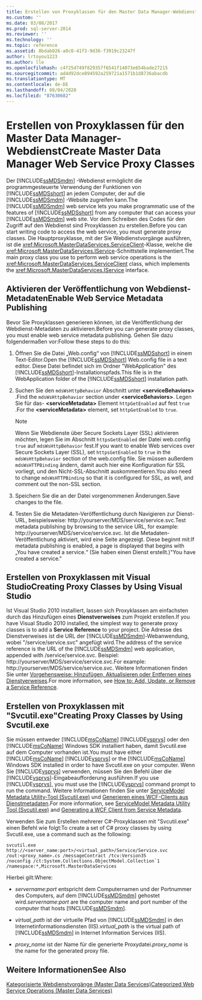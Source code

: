 ```yaml
---
title: Erstellen von Proxyklassen für den Master Data Manager-Webdienst | Microsoft-Dokumentation
ms.custom: ''
ms.date: 03/08/2017
ms.prod: sql-server-2014
ms.reviewer: ''
ms.technology: ''
ms.topic: reference
ms.assetid: 8bdab026-a0c0-41f3-9d36-f3919c23247f
author: lrtoyou1223
ms.author: lle
ms.openlocfilehash: c4f25d749f829357f6541f14073e654bade27215
ms.sourcegitcommit: ad4d92dce894592a259721a1571b1d8736abacdb
ms.translationtype: MT
ms.contentlocale: de-DE
ms.lasthandoff: 08/04/2020
ms.locfileid: "87630682"
---
```

# <a name="create-master-data-manager-web-service-proxy-classes"></a><span data-ttu-id="25552-102">Erstellen von Proxyklassen für den Master Data Manager-Webdienst</span><span class="sxs-lookup"><span data-stu-id="25552-102">Create Master Data Manager Web Service Proxy Classes</span></span>
  <span data-ttu-id="25552-103">Der [!INCLUDE[ssMDSmdm](../../includes/ssmdsmdm-md.md)] -Webdienst ermöglicht die programmgesteuerte Verwendung der Funktionen von [!INCLUDE[ssMDSshort](../../includes/ssmdsshort-md.md)] an jedem Computer, der auf die [!INCLUDE[ssMDSmdm](../../includes/ssmdsmdm-md.md)] -Website zugreifen kann.</span><span class="sxs-lookup"><span data-stu-id="25552-103">The [!INCLUDE[ssMDSmdm](../../includes/ssmdsmdm-md.md)] web service lets you make programmatic use of the features of [!INCLUDE[ssMDSshort](../../includes/ssmdsshort-md.md)] from any computer that can access your [!INCLUDE[ssMDSmdm](../../includes/ssmdsmdm-md.md)] web site.</span></span> <span data-ttu-id="25552-104">Vor dem Schreiben des Codes für den Zugriff auf den Webdienst sind Proxyklassen zu erstellen.</span><span class="sxs-lookup"><span data-stu-id="25552-104">Before you can start writing code to access the web service, you must generate proxy classes.</span></span> <span data-ttu-id="25552-105">Die Hauptproxyklasse, mit der Sie Webdienstvorgänge ausführen, ist die <xref:Microsoft.MasterDataServices.ServiceClient>-Klasse, welche die <xref:Microsoft.MasterDataServices.IService>-Schnittstelle implementiert.</span><span class="sxs-lookup"><span data-stu-id="25552-105">The main proxy class you use to perform web service operations is the <xref:Microsoft.MasterDataServices.ServiceClient> class, which implements the <xref:Microsoft.MasterDataServices.IService> interface.</span></span>  
  
## <a name="enable-web-service-metadata-publishing"></a><span data-ttu-id="25552-106">Aktivieren der Veröffentlichung von Webdienst-Metadaten</span><span class="sxs-lookup"><span data-stu-id="25552-106">Enable Web Service Metadata Publishing</span></span>  
 <span data-ttu-id="25552-107">Bevor Sie Proxyklassen generieren können, ist die Veröffentlichung der Webdienst-Metadaten zu aktivieren.</span><span class="sxs-lookup"><span data-stu-id="25552-107">Before you can generate proxy classes, you must enable web service metadata publishing.</span></span> <span data-ttu-id="25552-108">Gehen Sie dazu folgendermaßen vor:</span><span class="sxs-lookup"><span data-stu-id="25552-108">Follow these steps to do this:</span></span>  
  
1.  <span data-ttu-id="25552-109">Öffnen Sie die Datei „Web.config“ von [!INCLUDE[ssMDSshort](../../includes/ssmdsshort-md.md)] in einem Text-Editor.</span><span class="sxs-lookup"><span data-stu-id="25552-109">Open the [!INCLUDE[ssMDSshort](../../includes/ssmdsshort-md.md)] Web.config file in a text editor.</span></span> <span data-ttu-id="25552-110">Diese Datei befindet sich im Ordner "WebApplication" des [!INCLUDE[ssMDSshort](../../includes/ssmdsshort-md.md)]-Installationspfads.</span><span class="sxs-lookup"><span data-stu-id="25552-110">This file is in the WebApplication folder of the [!INCLUDE[ssMDSshort](../../includes/ssmdsshort-md.md)] installation path.</span></span>  
  
2.  <span data-ttu-id="25552-111">Suchen Sie den `mdsWsHttpBehavior` Abschnitt unter **\<serviceBehaviors>** .</span><span class="sxs-lookup"><span data-stu-id="25552-111">Find the `mdsWsHttpBehavior` section under **\<serviceBehaviors>**.</span></span> <span data-ttu-id="25552-112">Legen Sie für das- **\<serviceMetadata>** Element `httpGetEnabled` auf fest `true` .</span><span class="sxs-lookup"><span data-stu-id="25552-112">For the **\<serviceMetadata>** element, set `httpGetEnabled` to `true`.</span></span>  
  
    > [!NOTE]  
    >  <span data-ttu-id="25552-113">Wenn Sie Webdienste über Secure Sockets Layer (SSL) aktivieren möchten, legen Sie im Abschnitt `httpsGetEnabled` der Datei web.config `true` auf `mdsWsHttpBehavior` fest.</span><span class="sxs-lookup"><span data-stu-id="25552-113">If you want to enable Web services over Secure Sockets Layer (SSL), set `httpsGetEnabled` to `true` in the `mdsWsHttpBehavior` section of the web.config file.</span></span> <span data-ttu-id="25552-114">Sie müssen außerdem `mdsWsHTTPBinding` ändern, damit auch hier eine Konfiguration für SSL vorliegt, und den Nicht-SSL-Abschnitt auskommentieren.</span><span class="sxs-lookup"><span data-stu-id="25552-114">You also need to change `mdsWsHTTPBinding` so that it is configured for SSL, as well, and comment out the non-SSL section.</span></span>  
  
3.  <span data-ttu-id="25552-115">Speichern Sie die an der Datei vorgenommenen Änderungen.</span><span class="sxs-lookup"><span data-stu-id="25552-115">Save changes to the file.</span></span>  
  
4.  <span data-ttu-id="25552-116">Testen Sie die Metadaten-Veröffentlichung durch Navigieren zur Dienst-URL, beispielsweise: http://yourserver/MDS/service/service.svc.</span><span class="sxs-lookup"><span data-stu-id="25552-116">Test metadata publishing by browsing to the service URL, for example: http://yourserver/MDS/service/service.svc.</span></span> <span data-ttu-id="25552-117">Ist die Metadaten-Veröffentlichung aktiviert, wird eine Seite angezeigt. Diese beginnt mit:</span><span class="sxs-lookup"><span data-stu-id="25552-117">If metadata publishing is enabled, a page is displayed that begins with</span></span>   
    <span data-ttu-id="25552-118">„You have created a service.“ (Sie haben einen Dienst erstellt.)</span><span class="sxs-lookup"><span data-stu-id="25552-118">"You have created a service."</span></span>  
  
## <a name="creating-proxy-classes-by-using-visual-studio"></a><span data-ttu-id="25552-119">Erstellen von Proxyklassen mit Visual Studio</span><span class="sxs-lookup"><span data-stu-id="25552-119">Creating Proxy Classes by Using Visual Studio</span></span>  
 <span data-ttu-id="25552-120">Ist Visual Studio 2010 installiert, lassen sich Proxyklassen am einfachsten durch das Hinzufügen eines **Dienstverweises** zum Projekt erstellen.</span><span class="sxs-lookup"><span data-stu-id="25552-120">If you have Visual Studio 2010 installed, the simplest way to generate proxy classes is to add a **Service Reference** to your project.</span></span> <span data-ttu-id="25552-121">Die Adresse des Dienstverweises ist die URL der [!INCLUDE[ssMDSmdm](../../includes/ssmdsmdm-md.md)]-Webanwendung, wobei "/service/service.svc" angefügt wird.</span><span class="sxs-lookup"><span data-stu-id="25552-121">The address of the service reference is the URL of the [!INCLUDE[ssMDSmdm](../../includes/ssmdsmdm-md.md)] web application, appended with /service/service.svc.</span></span> <span data-ttu-id="25552-122">Beispiel: http://yourserver/MDS/service/service.svc.</span><span class="sxs-lookup"><span data-stu-id="25552-122">For example: http://yourserver/MDS/service/service.svc.</span></span> <span data-ttu-id="25552-123">Weitere Informationen finden Sie unter [Vorgehensweise: Hinzufügen, Aktualisieren oder Entfernen eines Dienstverweises](https://go.microsoft.com/fwlink/?LinkId=221167).</span><span class="sxs-lookup"><span data-stu-id="25552-123">For more information, see [How to: Add, Update, or Remove a Service Reference](https://go.microsoft.com/fwlink/?LinkId=221167).</span></span>  
  
## <a name="creating-proxy-classes-by-using-svcutilexe"></a><span data-ttu-id="25552-124">Erstellen von Proxyklassen mit "Svcutil.exe"</span><span class="sxs-lookup"><span data-stu-id="25552-124">Creating Proxy Classes by Using Svcutil.exe</span></span>  
 <span data-ttu-id="25552-125">Sie müssen entweder [!INCLUDE[msCoName](../../includes/msconame-md.md)] [!INCLUDE[vsprvs](../../includes/vsprvs-md.md)] oder den [!INCLUDE[msCoName](../../includes/msconame-md.md)] Windows SDK installiert haben, damit Svcutil.exe auf dem Computer vorhanden ist.</span><span class="sxs-lookup"><span data-stu-id="25552-125">You must have either [!INCLUDE[msCoName](../../includes/msconame-md.md)] [!INCLUDE[vsprvs](../../includes/vsprvs-md.md)] or the [!INCLUDE[msCoName](../../includes/msconame-md.md)] Windows SDK installed in order to have Svcutil.exe on your computer.</span></span> <span data-ttu-id="25552-126">Wenn Sie [!INCLUDE[vsprvs](../../includes/vsprvs-md.md)] verwenden, müssen Sie den Befehl über die [!INCLUDE[vsprvs](../../includes/vsprvs-md.md)]-Eingabeaufforderung ausführen.</span><span class="sxs-lookup"><span data-stu-id="25552-126">If you use [!INCLUDE[vsprvs](../../includes/vsprvs-md.md)], you must use the [!INCLUDE[vsprvs](../../includes/vsprvs-md.md)] command prompt to run the command.</span></span> <span data-ttu-id="25552-127">Weitere Informationen finden Sie unter [ServiceModel Metadata Utility-Tool (Svcutil.exe)](https://go.microsoft.com/fwlink/?LinkId=165027) und [Generieren eines WCF-Clients aus Dienstmetadaten](https://go.microsoft.com/fwlink/?LinkId=164821).</span><span class="sxs-lookup"><span data-stu-id="25552-127">For more information, see [ServiceModel Metadata Utility Tool (Svcutil.exe)](https://go.microsoft.com/fwlink/?LinkId=165027) and [Generating a WCF Client from Service Metadata](https://go.microsoft.com/fwlink/?LinkId=164821).</span></span>  
  
 <span data-ttu-id="25552-128">Verwenden Sie zum Erstellen mehrerer C#-Proxyklassen mit "Svcutil.exe" einen Befehl wie folgt:</span><span class="sxs-lookup"><span data-stu-id="25552-128">To create a set of C# proxy classes by using Svcutil.exe, use a command such as the following:</span></span>  
  
```  
svcutil.exe http://<server_name:port>/<virtual_path>/Service/Service.svc   
/out:<proxy_name>.cs /messageContract /tcv:Version35   
/noconfig /ct:System.Collections.ObjectModel.Collection`1   
/namespace:*,Microsoft.MasterDataServices  
```  
  
 <span data-ttu-id="25552-129">Hierbei gilt:</span><span class="sxs-lookup"><span data-stu-id="25552-129">Where:</span></span>  
  
-   <span data-ttu-id="25552-130">*servername*:*port* entspricht dem Computernamen und der Portnummer des Computers, auf dem [!INCLUDE[ssMDSmdm](../../includes/ssmdsmdm-md.md)] gehostet wird.</span><span class="sxs-lookup"><span data-stu-id="25552-130">*servername*:*port* are the computer name and port number of the computer that hosts [!INCLUDE[ssMDSmdm](../../includes/ssmdsmdm-md.md)].</span></span>  
  
-   <span data-ttu-id="25552-131">*virtual_path* ist der virtuelle Pfad von [!INCLUDE[ssMDSmdm](../../includes/ssmdsmdm-md.md)] in den Internetinformationsdiensten (IIS).</span><span class="sxs-lookup"><span data-stu-id="25552-131">*virtual_path* is the virtual path of [!INCLUDE[ssMDSmdm](../../includes/ssmdsmdm-md.md)] in Internet Information Services (IIS).</span></span>  
  
-   <span data-ttu-id="25552-132">*proxy_name* ist der Name für die generierte Proxydatei.</span><span class="sxs-lookup"><span data-stu-id="25552-132">*proxy_name* is the name for the generated proxy file.</span></span>  
  
## <a name="see-also"></a><span data-ttu-id="25552-133">Weitere Informationen</span><span class="sxs-lookup"><span data-stu-id="25552-133">See Also</span></span>  
 [<span data-ttu-id="25552-134">Kategorisierte Webdienstvorgänge &#40;Master Data Services&#41;</span><span class="sxs-lookup"><span data-stu-id="25552-134">Categorized Web Service Operations &#40;Master Data Services&#41;</span></span>](categorized-web-service-operations-master-data-services.md)  
  
  
